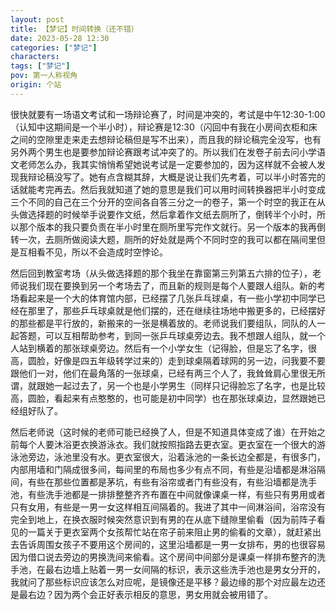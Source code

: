 ```yaml
---
layout: post
title: 【梦记】时间转换（还不错）
date: 2023-05-28 12:30
categories: ["梦记"]
characters: 
tags: ["梦记"]
pov: 第一人称视角
origin: 个站
---
```


很快就要有一场语文考试和一场辩论赛了，时间是冲突的，考试是中午12:30-1:00（认知中这期间是一个半小时），辩论赛是12:30（闪回中有我在小房间衣柜和床之间的空隙里走来走去想辩论稿但是写不出来），而且我的辩论稿完全没写，也有另外两个男生也是要参加辩论赛跟考试冲突了的。所以我们在发卷子前去问小学语文老师怎么办，我其实悄悄希望她说考试是一定要参加的，因为这样就不会被人发现我辩论稿没写了。她有点含糊其辞，大概是说让我们先考着，可以半小时答完的话就能考完再去。然后我就知道了她的意思是我们可以用时间转换器把半小时变成三个不同的自己在三个分开的空间各自答三分之一的卷子，第一个时空的我正在从头做选择题的时候举手说要作文纸，然后拿着作文纸去厕所了，倒转半个小时，所以那个版本的我只要负责在半小时里在厕所里写完作文就行。另一个版本的我再倒转一次，去厕所做阅读大题，厕所的好处就是两个不同时空的我可以都在隔间里但是互相看不见，所以不会造成时空悖论。

然后回到教室考场（从头做选择题的那个我坐在靠窗第三列第五六排的位子），老师说我们现在要换到另一个考场去了，而且新的规则是每个人要跟人组队。新的考场看起来是一个大的体育馆内部，已经摆了几张乒乓球桌，有一些小学初中同学已经在那里了，那些乒乓球桌就是他们摆的，还在继续往场地中搬更多的，已经摆好的那些都是平行放的，新搬来的一张是横着放的。老师说我们要组队，同队的人一起答题，可以互相帮助参考，到同一张乒乓球桌旁边去。我不想跟人组队，就一个人站到横着的那张球桌旁边。然后有一个小学女生（记得脸，但是忘了名字，很高，圆脸，好像是四五年级转学过来的）走到球桌隔着球网的另一边，问我要不要跟他们一对，他们在最角落的一张球桌，已经有两三个人了，我耸耸肩心里很无所谓，就跟她一起过去了，另一个也是小学男生（同样只记得脸忘了名字，也是比较高，圆脸，看起来有点憨憨的，也可能是初中同学）也在那张球桌边，显然跟她已经组好队了。

然后老师说（这时候的老师可能已经换了人，但是不知道具体变成了谁）在开始之前每个人要沐浴更衣换游泳衣。我们就按照指路去更衣室。更衣室在一个很大的游泳池旁边，泳池里没有水。更衣室很大，沿着泳池的一条长边全都是，有很多门，内部用墙和门隔成很多间，每间里的布局也多少有点不同，有些是沿墙都是淋浴隔间，有些在那些位置都是茅坑，有些有浴帘或者门有些没有，有些沿墙都是洗手池，有些洗手池都是一排排整整齐齐布置在中间就像课桌一样，有些只有男用或者只有女用，有些是一男一女这样相互间隔着的。我进了其中一间淋浴间，浴帘没有完全到地上，在换衣服时候突然意识到有男的在从底下缝隙里偷看（因为前阵子看见的一篇关于更衣室两个女孩帮忙站在帘子前来阻止男的偷看的文章），就赶紧出去告诉周围女孩子不要用这个房间的，这里沿墙都是一男一女排布，男的也很容易因为借口说去旁边的男换洗间来偷看。这个房间中间部分是课桌一样排布整齐的洗手池，在最右边墙上贴着一男一女间隔的标识，表示这些洗手池也是男女分开的，我就问了那些标识应该怎么对应呢，是镜像还是平移？最边缘的那个对应最左边还是最右边？因为两个会正好表示相反的意思，男女用就会被用错了。
